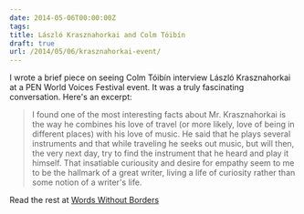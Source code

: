 ```yaml
---
date: 2014-05-06T00:00:00Z
tags: 
title: László Krasznahorkai and Colm Tóibín 
draft: true
url: /2014/05/06/krasznahorkai-event/
---
```


I wrote a brief piece on seeing Colm Tóibín interview László Krasznahorkai at a PEN World Voices Festival event. It was a truly fascinating conversation. Here's an excerpt:

>I found one of the most interesting facts about Mr. Krasznahorkai is the way he combines his love of travel (or more likely, love of being in different places) with his love of music. He said that he plays several instruments and that while traveling he seeks out music, but will then, the very next day, try to find the instrument that he heard and play it himself. That insatiable curiousity and desire for empathy seem to me to be the hallmark of a great writer, living a life of curiosity rather than some notion of a writer's life.

Read the rest at [Words Without Borders](http://wordswithoutborders.org/dispatches/article/pen-world-voices-master-class-laszlo-krasznahorkai-and-colm-toibin#ixzz30zHq01oI)

